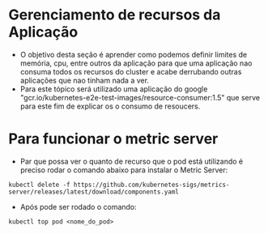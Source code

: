 # Gerenciamento de recursos da Aplicação
- O objetivo desta seção é aprender como podemos definir limites de memória, cpu, entre outros da aplicação para que uma aplicação nao consuma todos os recursos do cluster e acabe derrubando outras aplicações que nao tinham nada a ver.
- Para este tópico será utilizado uma aplicação do google "gcr.io/kubernetes-e2e-test-images/resource-consumer:1.5" que serve para este fim de explicar os o consumo de resoucers.

# Para funcionar o metric server
- Par que possa ver o quanto de recurso que o pod está utilizando é preciso rodar o comando abaixo para instalar o Metric Server:
````
kubectl delete -f https://github.com/kubernetes-sigs/metrics-server/releases/latest/download/components.yaml
````
- Após pode ser rodado o comando:
`````
kubectl top pod <nome_do_pod>
`````